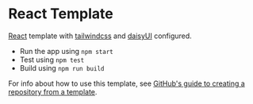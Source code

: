 # React Template

[React](https://reactjs.org/) template with [tailwindcss](https://tailwindcss.com/) and [daisyUI](https://daisyui.com/) configured. 

- Run the app using `npm start`
- Test using `npm test`
- Build using `npm run build`

For info about how to use this template, see [GitHub's guide to creating a repository from a template](https://docs.github.com/en/repositories/creating-and-managing-repositories/creating-a-repository-from-a-template).